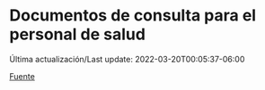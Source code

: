 # Documentos de consulta para el personal de salud

Última actualización/Last update: 2022-03-20T00:05:37-06:00

 [Fuente](https://coronavirus.gob.mx/personal-de-salud/documentos-de-consulta/)
